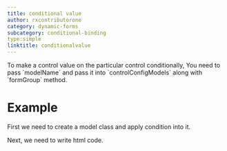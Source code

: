 ```yaml
---
title: conditional value
author: rxcontributorone
category: dynamic-forms
subcategory: conditional-binding
type:simple
linktitle: conditionalvalue
---
```


<div class="title-bar"><p>To make a control value on the particular control conditionally, You need to pass `modelName` and pass it into `controlConfigModels` along with `formGroup` method.
</p></div>

# Example

First we need to create a model class and apply condition into it.
<div component="app-code" key="conditionalvalue-conditional-model"></div> 
<div component="app-code" key="conditionalvalue-conditional-component"></div> 
Next, we need to write html code.
<div component="app-code" key="conditionalvalue-conditional-html"></div> 
<div component="app-example-runner" ref-component="app-conditionalvalue-conditional"></div>